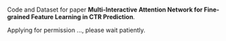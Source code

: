 ### 
Code and Dataset for paper **Multi-Interactive Attention Network for Fine-grained Feature Learning in CTR Prediction**.

Applying for permission ..., please wait patiently.

